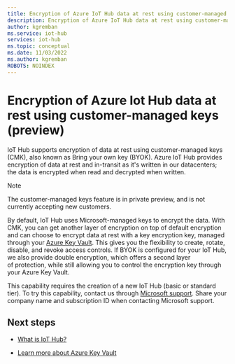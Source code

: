 ```yaml
---
title: Encryption of Azure IoT Hub data at rest using customer-managed keys| Microsoft Docs
description: Encryption of Azure IoT Hub data at rest using customer-managed keys
author: kgremban
ms.service: iot-hub
services: iot-hub
ms.topic: conceptual
ms.date: 11/03/2022
ms.author: kgremban
ROBOTS: NOINDEX
---
```


# Encryption of Azure Iot Hub data at rest using customer-managed keys (preview)

IoT Hub supports encryption of data at rest using customer-managed keys (CMK), also known as Bring your own key (BYOK). Azure IoT Hub provides encryption of data at rest and in-transit as it's written in our datacenters; the data is encrypted when read and decrypted when written.

>[!NOTE]
>The customer-managed keys feature is in private preview, and is not currently accepting new customers.

By default, IoT Hub uses Microsoft-managed keys to encrypt the data. With CMK, you can get another layer of encryption on top of default encryption and can choose to encrypt data at rest with a key encryption key, managed through your [Azure Key Vault](https://azure.microsoft.com/services/key-vault/). This gives you the flexibility to create, rotate, disable, and revoke access controls. If BYOK is configured for your IoT Hub, we also provide double encryption, which offers a second layer of protection, while still allowing you to control the encryption key through your Azure Key Vault.

This capability requires the creation of a new IoT Hub (basic or standard tier). To try this capability, contact us through [Microsoft support](https://azure.microsoft.com/support/create-ticket/). Share your company name and subscription ID when contacting Microsoft support.

## Next steps

* [What is IoT Hub?](./about-iot-hub.md)

* [Learn more about Azure Key Vault](../key-vault/general/overview.md)
